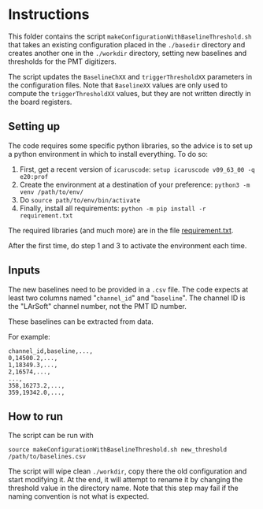 # Instructions
This folder contains the script `makeConfigurationWithBaselineThreshold.sh` that takes an existing configuration placed in the `./basedir` directory and creates another one in the `./workdir` directory, setting new baselines and thresholds for the PMT digitizers.

The script updates the `BaselineChXX` and `triggerThresholdXX` parameters in the configuration files. Note that `BaselineXX` values are only used to compute the `triggerThresholdXX` values, but they are not written directly in the board registers.

## Setting up
The code requires some specific python libraries, so the advice is to set up a python environment in which to install everything. To do so:

1. First, get a recent version of `icaruscode`: `setup icaruscode v09_63_00 -q e20:prof`
2. Create the environment at a destination of your preference:  `python3 -m venv /path/to/env/`
3. Do `source path/to/env/bin/activate`
4. Finally, install all requirements:  `python -m pip install -r requirement.txt`

The required libraries (and much more) are in the file [requirement.txt](../requirement.txt). 

After the first time, do step 1 and 3 to activate the environment each time.

## Inputs
The new baselines need to be provided in a `.csv` file.
The code expects at least two columns named "`channel_id`" and "`baseline`".
The channel ID is the "LArSoft" channel number, not the PMT ID number.

These baselines can be extracted from data.

For example:
```
channel_id,baseline,...,
0,14500.2,...,
1,18349.3,...,
2,16574,...,
...,
358,16273.2,...,
359,19342.0,...,
```

## How to run

The script can be run with
```
source makeConfigurationWithBaselineThreshold.sh new_threshold /path/to/baselines.csv
```

The script will wipe clean `./workdir`, copy there the old configuration and start modifying it.
At the end, it will attempt to rename it by changing the threshold value in the directory name.
Note that this step may fail if the naming convention is not what is expected.
